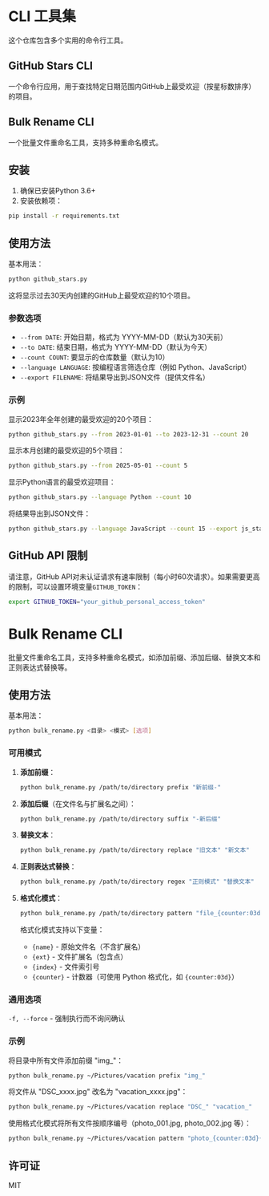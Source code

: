# CLI 工具集

这个仓库包含多个实用的命令行工具。

## GitHub Stars CLI

一个命令行应用，用于查找特定日期范围内GitHub上最受欢迎（按星标数排序）的项目。

## Bulk Rename CLI

一个批量文件重命名工具，支持多种重命名模式。

## 安装

1. 确保已安装Python 3.6+
2. 安装依赖项：

```bash
pip install -r requirements.txt
```

## 使用方法

基本用法：

```bash
python github_stars.py
```

这将显示过去30天内创建的GitHub上最受欢迎的10个项目。

### 参数选项

- `--from DATE`: 开始日期，格式为 YYYY-MM-DD（默认为30天前）
- `--to DATE`: 结束日期，格式为 YYYY-MM-DD（默认为今天）
- `--count COUNT`: 要显示的仓库数量（默认为10）
- `--language LANGUAGE`: 按编程语言筛选仓库（例如 Python、JavaScript）
- `--export FILENAME`: 将结果导出到JSON文件（提供文件名）

### 示例

显示2023年全年创建的最受欢迎的20个项目：

```bash
python github_stars.py --from 2023-01-01 --to 2023-12-31 --count 20
```

显示本月创建的最受欢迎的5个项目：

```bash
python github_stars.py --from 2025-05-01 --count 5
```

显示Python语言的最受欢迎项目：

```bash
python github_stars.py --language Python --count 10
```

将结果导出到JSON文件：

```bash
python github_stars.py --language JavaScript --count 15 --export js_stars
```

## GitHub API 限制

请注意，GitHub API对未认证请求有速率限制（每小时60次请求）。如果需要更高的限制，可以设置环境变量`GITHUB_TOKEN`：

```bash
export GITHUB_TOKEN="your_github_personal_access_token"
```

# Bulk Rename CLI

批量文件重命名工具，支持多种重命名模式，如添加前缀、添加后缀、替换文本和正则表达式替换等。

## 使用方法

基本用法：

```bash
python bulk_rename.py <目录> <模式> [选项]
```

### 可用模式

1. **添加前缀**：
   ```bash
   python bulk_rename.py /path/to/directory prefix "新前缀-"
   ```

2. **添加后缀**（在文件名与扩展名之间）：
   ```bash
   python bulk_rename.py /path/to/directory suffix "-新后缀"
   ```

3. **替换文本**：
   ```bash
   python bulk_rename.py /path/to/directory replace "旧文本" "新文本"
   ```

4. **正则表达式替换**：
   ```bash
   python bulk_rename.py /path/to/directory regex "正则模式" "替换文本"
   ```

5. **格式化模式**：
   ```bash
   python bulk_rename.py /path/to/directory pattern "file_{counter:03d}{ext}"
   ```
   
   格式化模式支持以下变量：
   - `{name}` - 原始文件名（不含扩展名）
   - `{ext}` - 文件扩展名（包含点）
   - `{index}` - 文件索引号
   - `{counter}` - 计数器（可使用 Python 格式化，如 `{counter:03d}`）

### 通用选项

`-f, --force` - 强制执行而不询问确认

### 示例

将目录中所有文件添加前缀 "img_"：
```bash
python bulk_rename.py ~/Pictures/vacation prefix "img_"
```

将文件从 "DSC_xxxx.jpg" 改名为 "vacation_xxxx.jpg"：
```bash
python bulk_rename.py ~/Pictures/vacation replace "DSC_" "vacation_"
```

使用格式化模式将所有文件按顺序编号（photo_001.jpg, photo_002.jpg 等）：
```bash
python bulk_rename.py ~/Pictures/vacation pattern "photo_{counter:03d}{ext}"
```

## 许可证

MIT
